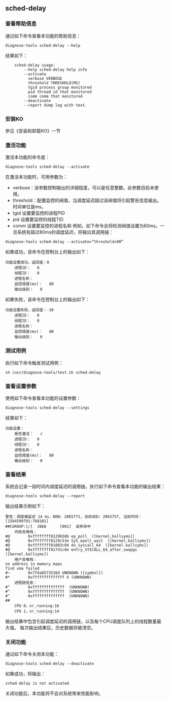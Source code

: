 ## sched-delay
### 查看帮助信息
通过如下命令查看本功能的帮助信息：
```
diagnose-tools sched-delay --help
```
结果如下：
```
    sched-delay usage:
        --help sched-delay help info
        --activate
          verbose VERBOSE
          threshold THRESHOLD(MS)
          tgid process group monitored
          pid thread id that monitored
          comm comm that monitored
        --deactivate
        --report dump log with text.
```
### 安装KO
参见《安装和卸载KO》一节
### 激活功能
激活本功能的命令是：
```
diagnose-tools sched-delay --activate
```

在激活本功能时，可用参数为：
* verbose：该参数控制输出的详细程度，可以是任意整数。此参数目前未使用。
* threshold：配置监控的阀值，当调度延迟超过该阀值将引起警告信息输出。时间单位是ms。
* tgid 设置要监控的进程PID
* pid 设置要监控的线程TID
* comm 设置要监控的进程名称
例如，如下命令会将检测阀值设置为80ms。一旦系统有超过80ms的调度延迟，将输出其调用链：
```
diagnose-tools sched-delay --activate=”threshold=80”
```
如果成功，该命令在控制台上的输出如下：
```
功能设置成功，返回值：0
    进程ID：	0
    线程ID：	0
    进程名称：	
    监控阈值(ms)：	80
    输出级别：	0
```
如果失败，该命令在控制台上的输出如下：
```
功能设置失败，返回值：-38
    进程ID：	0
    线程ID：	0
    进程名称：	
    监控阈值(ms)：	80
    输出级别：	0
```


### 测试用例
执行如下命令触发测试用例：
```
sh /usr/diagnose-tools/test.sh sched-delay
```

### 查看设置参数
使用如下命令查看本功能的设置参数：
```
diagnose-tools sched-delay --settings
```
结果如下：
```
功能设置：
    是否激活：	√
    进程ID：	0
    线程ID：	0
    进程名称：	
    监控阈值(ms)：	80
    输出级别：	0
```

### 查看结果
系统会记录一段时间内调度延迟的调用链。执行如下命令查看本功能的输出结果：
```
diagnose-tools sched-delay --report
```
输出结果示例如下：
```
警告：调度被延迟 14 ms，NOW: 2065771, QUEUED: 2065757, 当前时间：[1584599791:768101]
##CGROUP:[/]  3868      [001]  采样命中
    内核态堆栈：
#@        0xffffffff8129b58b ep_poll  ([kernel.kallsyms])
#@        0xffffffff8129c53e SyS_epoll_wait  ([kernel.kallsyms])
#@        0xffffffff81003c04 do_syscall_64  ([kernel.kallsyms])
#@        0xffffffff81741c8e entry_SYSCALL_64_after_swapgs  ([kernel.kallsyms])
    用户态堆栈：
no address in memory maps
find vma failed
#~        0x7f4a0573538d UNKNOWN ([symbol])
#*        0xffffffffffffff X (UNKNOWN)
    进程链信息：
#^        0xffffffffffffff  (UNKNOWN)
#^        0xffffffffffffff  (UNKNOWN)
#^        0xffffffffffffff  (UNKNOWN)
##
	CPU 0，nr_running:16
	CPU 1，nr_running:14
```

输出结果中包含引起调度延迟的调用链，以及每个CPU调度队列上的线程数量最大值。
每次输出结果后，历史数据将被清空。
### 关闭功能
通过如下命令关闭本功能：
```
diagnose-tools sched-delay --deactivate
```
如果成功，将输出：
```
sched-delay is not activated
```
关闭功能后，本功能将不会对系统带来性能影响。
